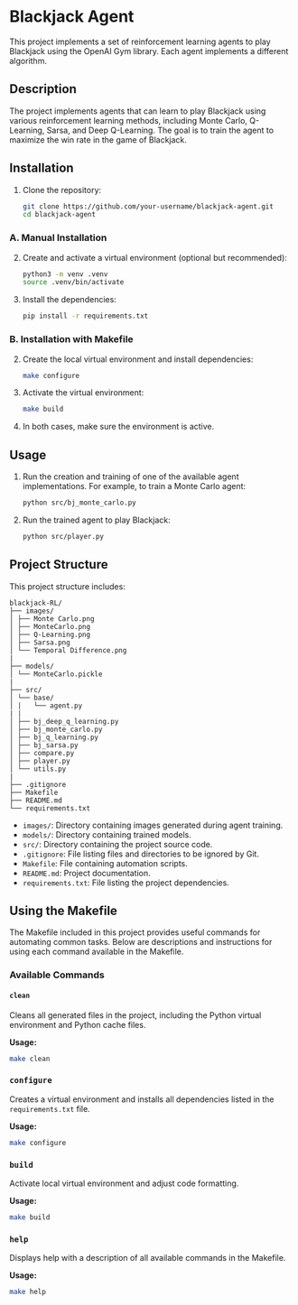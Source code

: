 # Blackjack Agent

This project implements a set of reinforcement learning agents to play Blackjack using the OpenAI Gym library. Each agent implements a different algorithm.

## Description

The project implements agents that can learn to play Blackjack using various reinforcement learning methods, including Monte Carlo, Q-Learning, Sarsa, and Deep Q-Learning. The goal is to train the agent to maximize the win rate in the game of Blackjack.

## Installation

1. Clone the repository:
    ```sh
    git clone https://github.com/your-username/blackjack-agent.git
    cd blackjack-agent
    ```

### A. Manual Installation

2. Create and activate a virtual environment (optional but recommended):
    ```sh
    python3 -m venv .venv
    source .venv/bin/activate
    ```

3. Install the dependencies:
    ```sh
    pip install -r requirements.txt
    ```

### B. Installation with Makefile

2. Create the local virtual environment and install dependencies:
    ```sh
    make configure
    ```

3. Activate the virtual environment:
    ```sh
    make build
    ```

4. In both cases, make sure the environment is active.

## Usage

1. Run the creation and training of one of the available agent implementations. For example, to train a Monte Carlo agent:
    ```sh
    python src/bj_monte_carlo.py
    ```

2. Run the trained agent to play Blackjack:
    ```sh
    python src/player.py
    ```

## Project Structure

This project structure includes:

```
blackjack-RL/
├── images/
│ ├── Monte Carlo.png
│ ├── MonteCarlo.png
│ ├── Q-Learning.png
│ ├── Sarsa.png
│ └── Temporal Difference.png
|
├── models/
│ └── MonteCarlo.pickle
|
├── src/
│ └── base/
│ |   └── agent.py
| |
│ ├── bj_deep_q_learning.py
│ ├── bj_monte_carlo.py
│ ├── bj_q_learning.py
│ ├── bj_sarsa.py
│ ├── compare.py
│ ├── player.py
│ └── utils.py
|
├── .gitignore
├── Makefile
├── README.md
└── requirements.txt
```

- `images/`: Directory containing images generated during agent training.
- `models/`: Directory containing trained models.
- `src/`: Directory containing the project source code.
- `.gitignore`: File listing files and directories to be ignored by Git.
- `Makefile`: File containing automation scripts.
- `README.md`: Project documentation.
- `requirements.txt`: File listing the project dependencies.

## Using the Makefile

The Makefile included in this project provides useful commands for automating common tasks. Below are descriptions and instructions for using each command available in the Makefile.

### Available Commands

#### `clean`
Cleans all generated files in the project, including the Python virtual environment and Python cache files.

**Usage:**
```sh
make clean
```

### `configure`
Creates a virtual environment and installs all dependencies listed in the `requirements.txt` file.

**Usage:**
```sh
make configure
```

### `build`
Activate local virtual environment and adjust code formatting.

**Usage:**
```sh
make build
```

### `help`
Displays help with a description of all available commands in the Makefile.

**Usage:**
```sh
make help
```